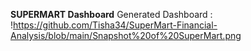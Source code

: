 **SUPERMART Dashboard**
Generated Dashboard : !https://github.com/Tisha34/SuperMart-Financial-Analysis/blob/main/Snapshot%20of%20SuperMart.png
